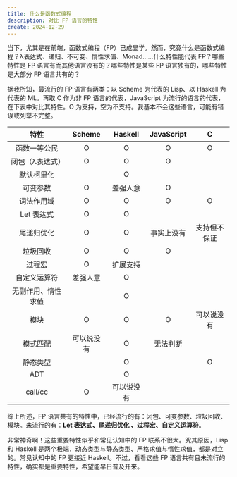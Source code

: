```yaml
---
title: 什么是函数式编程
description: 对比 FP 语言的特性
create: 2024-12-29
---
```


当下，尤其是在前端，函数式编程（FP）已成显学。然而，究竟什么是函数式编程？λ表达式、递归、不可变、惰性求值、Monad……什么特性能代表 FP？哪些特性是 FP 语言有而其他语言没有的？哪些特性是某些 FP 语言独有的，哪些特性是大部分 FP 语言共有的？

据我所知，最流行的 FP 语言有两类：以 Scheme 为代表的 Lisp、以 Haskell 为代表的 ML。再取 C 作为非 FP 语言的代表，JavaScript 为流行的语言的代表，在下表中对比其特性。O 为支持，空为不支持。我基本不会这些语言，可能有错误或列举不完整。

|    特性     | Scheme | Haskell | JavaScript |   C    |
| :-------: | :----: | :-----: | :--------: | :----: |
|  函数一等公民   |   O    |    O    |     O      |   O    |
| 闭包（λ表达式）  |   O    |    O    |     O      |        |
|   默认柯里化   |        |    O    |            |        |
|   可变参数    |   O    |  差强人意   |     O      |        |
|   词法作用域   |   O    |    O    |     O      |   O    |
|  Let 表达式  |   O    |    O    |            |        |
|   尾递归优化   |   O    |    O    |   事实上没有    | 支持但不保证 |
|   垃圾回收    |   O    |    O    |     O      |        |
|    过程宏    |   O    |  扩展支持   |            |        |
|  自定义运算符   |  差强人意  |    O    |            |        |
| 无副作用、惰性求值 |        |    O    |            |        |
|    模块     |   O    |    O    |     O      | 可以说没有  |
|   模式匹配    | 可以说没有  |    O    |    无法判断    |        |
|   静态类型    |        |    O    |            |   O    |
|    ADT    |        |    O    |            |        |
|  call/cc  |   O    |  可以说没有  |            |        |

综上所述，FP 语言共有的特性中，已经流行的有：闭包、可变参数、垃圾回收、模块。未流行的有：**Let 表达式、尾递归优化 、过程宏、自定义运算符**。

非常神奇啊！这些重要特性似乎和常见认知中的 FP 联系不很大。究其原因，Lisp 和 Haskell 是两个极端，动态类型与静态类型、严格求值与惰性求值，都是对立的。常见认知中的 FP 更接近 Haskell。不过，看看这些 FP 语言共有且未流行的特性，确实都是重要特性，希望能早日普及开来。
